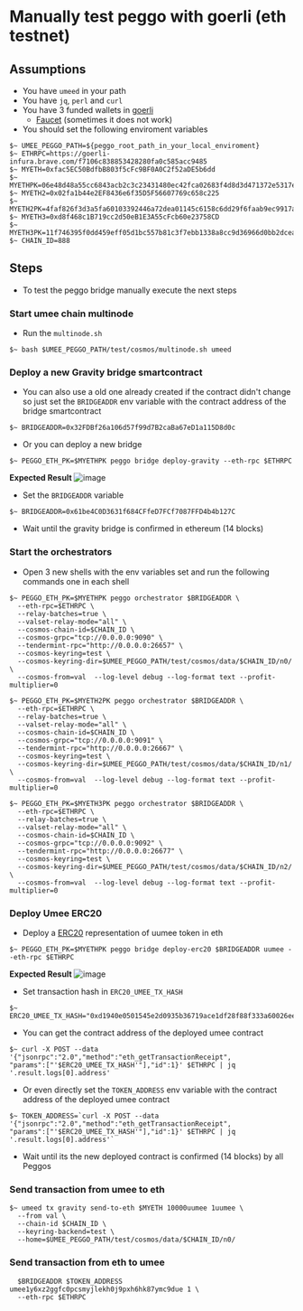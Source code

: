 # Manually test peggo with goerli (eth testnet)

## Assumptions

- You have `umeed` in your path
- You have `jq`, `perl` and `curl`
- You have 3 funded wallets in [goerli](https://goerli.etherscan.io/)
  - [Faucet](https://goerli-faucet.mudit.blog/) (sometimes it does not work)
- You should set the following enviroment variables

```shell
$~ UMEE_PEGGO_PATH=${peggo_root_path_in_your_local_enviroment}
$~ ETHRPC=https://goerli-infura.brave.com/f7106c838853428280fa0c585acc9485
$~ MYETH=0xfac5EC50BdfbB803f5cFc9BF0A0C2f52aDE5b6dd
$~ MYETHPK=06e48d48a55cc6843acb2c3c23431480ec42fca02683f4d8d3d471372e5317ee
$~ MYETH2=0x02fa1b44e2EF8436e6f35D5F56607769c658c225
$~ MYETH2PK=4faf826f3d3a5fa60103392446a72dea01145c6158c6dd29f6faab9ec9917a1b
$~ MYETH3=0xd8f468c1B719cc2d50eB1E3A55cFcb60e23758CD
$~ MYETH3PK=11f746395f0dd459eff05d1bc557b81c3f7ebb1338a8cc9d36966d0bb2dcea21
$~ CHAIN_ID=888
```

<!--
```fish
$~ set ETHRPC https://goerli-infura.brave.com/f7106c838853428280fa0c585acc9485
set MYETH 0xfac5EC50BdfbB803f5cFc9BF0A0C2f52aDE5b6dd
set MYETHPK 06e48d48a55cc6843acb2c3c23431480ec42fca02683f4d8d3d471372e5317ee
set MYETH2 0x02fa1b44e2EF8436e6f35D5F56607769c658c225
set MYETH2PK 4faf826f3d3a5fa60103392446a72dea01145c6158c6dd29f6faab9ec9917a1b
set MYETH3 0xd8f468c1B719cc2d50eB1E3A55cFcb60e23758CD
set MYETH3PK 11f746395f0dd459eff05d1bc557b81c3f7ebb1338a8cc9d36966d0bb2dcea21
set CHAIN_ID 888
set BRIDGEADDR 0x61be4C0D3631f684CFfeD7FCf7087FFD4b4b127C
set ERC20_UMEE_TX_HASH 0x412e6f389d5b59dba62951d7f162bb7328d712aa1f49515a0e2e9a29162c3e26
```
-->

## Steps

- To test the peggo bridge manually execute the next steps

### Start umee chain multinode

- Run the `multinode.sh`

```shell
$~ bash $UMEE_PEGGO_PATH/test/cosmos/multinode.sh umeed
```

### Deploy a new Gravity bridge smartcontract

- You can also use a old one already created if the contract didn't change so just
set the `BRIDGEADDR` env variable with the contract address of the bridge smartcontract

```shell
$~ BRIDGEADDR=0x32FDBf26a106d57f99d7B2caBa67eD1a115D8d0c
```

- Or you can deploy a new bridge

```shell
$~ PEGGO_ETH_PK=$MYETHPK peggo bridge deploy-gravity --eth-rpc $ETHRPC
```

__Expected Result__
![image](https://user-images.githubusercontent.com/17556614/160243283-bad93a66-7b09-467c-b1a8-80e2a9336b68.png)

- Set the `BRIDGEADDR` variable

```shell
$~ BRIDGEADDR=0x61be4C0D3631f684CFfeD7FCf7087FFD4b4b127C
```

- Wait until the gravity bridge is confirmed in ethereum (14 blocks)

### Start the orchestrators

- Open 3 new shells with the env variables set and run
the following commands one in each shell

```shell
$~ PEGGO_ETH_PK=$MYETHPK peggo orchestrator $BRIDGEADDR \
  --eth-rpc=$ETHRPC \
  --relay-batches=true \
  --valset-relay-mode="all" \
  --cosmos-chain-id=$CHAIN_ID \
  --cosmos-grpc="tcp://0.0.0.0:9090" \
  --tendermint-rpc="http://0.0.0.0:26657" \
  --cosmos-keyring=test \
  --cosmos-keyring-dir=$UMEE_PEGGO_PATH/test/cosmos/data/$CHAIN_ID/n0/ \
  --cosmos-from=val  --log-level debug --log-format text --profit-multiplier=0
```

```shell
$~ PEGGO_ETH_PK=$MYETH2PK peggo orchestrator $BRIDGEADDR \
  --eth-rpc=$ETHRPC \
  --relay-batches=true \
  --valset-relay-mode="all" \
  --cosmos-chain-id=$CHAIN_ID \
  --cosmos-grpc="tcp://0.0.0.0:9091" \
  --tendermint-rpc="http://0.0.0.0:26667" \
  --cosmos-keyring=test \
  --cosmos-keyring-dir=$UMEE_PEGGO_PATH/test/cosmos/data/$CHAIN_ID/n1/ \
  --cosmos-from=val  --log-level debug --log-format text --profit-multiplier=0
```

```shell
$~ PEGGO_ETH_PK=$MYETH3PK peggo orchestrator $BRIDGEADDR \
  --eth-rpc=$ETHRPC \
  --relay-batches=true \
  --valset-relay-mode="all" \
  --cosmos-chain-id=$CHAIN_ID \
  --cosmos-grpc="tcp://0.0.0.0:9092" \
  --tendermint-rpc="http://0.0.0.0:26677" \
  --cosmos-keyring=test \
  --cosmos-keyring-dir=$UMEE_PEGGO_PATH/test/cosmos/data/$CHAIN_ID/n2/ \
  --cosmos-from=val  --log-level debug --log-format text --profit-multiplier=0
```

### Deploy Umee ERC20

- Deploy a [ERC20](https://eips.ethereum.org/EIPS/eip-20) representation of uumee
token in eth

```shell
$~ PEGGO_ETH_PK=$MYETHPK peggo bridge deploy-erc20 $BRIDGEADDR uumee --eth-rpc $ETHRPC
```

__Expected Result__
![image](https://user-images.githubusercontent.com/17556614/160244050-4317c0c7-1328-4654-ae41-7b1069aa1624.png)

- Set transaction hash in `ERC20_UMEE_TX_HASH`

```shell
$~ ERC20_UMEE_TX_HASH="0xd1940e0501545e2d0935b36719ace1df28f88f333a60026ee43c56f97386cadc"
```

- You can get the contract address of the deployed umee contract

```shell
$~ curl -X POST --data '{"jsonrpc":"2.0","method":"eth_getTransactionReceipt",
"params":["'$ERC20_UMEE_TX_HASH'"],"id":1}' $ETHRPC | jq '.result.logs[0].address'
```

- Or even directly set the `TOKEN_ADDRESS` env variable with the contract
address of the deployed umee contract

```shell
$~ TOKEN_ADDRESS=`curl -X POST --data '{"jsonrpc":"2.0","method":"eth_getTransactionReceipt",
"params":["'$ERC20_UMEE_TX_HASH'"],"id":1}' $ETHRPC | jq '.result.logs[0].address'`
```

<!--
```fish
$~ set TOKEN_ADDRESS (curl -X POST --data '{"jsonrpc":"2.0","method":"eth_getTransactionReceipt", "params":["'$ERC20_UMEE_TX_HASH'"],"id":1}' $ETHRPC | jq '.result.logs[0].address')
```
 -->

- Wait until its the new deployed contract is confirmed (14 blocks) by all Peggos

### Send transaction from umee to eth

```shell
$~ umeed tx gravity send-to-eth $MYETH 10000uumee 1uumee \
  --from val \
  --chain-id $CHAIN_ID \
  --keyring-backend=test \
  --home=$UMEE_PEGGO_PATH/test/cosmos/data/$CHAIN_ID/n0/
```

### Send transaction from eth to umee

```shell $~ PEGGO_ETH_PK=$MYETHPK peggo bridge send-to-cosmos
  $BRIDGEADDR $TOKEN_ADDRESS umee1y6xz2ggfc0pcsmyjlekh0j9pxh6hk87ymc9due 1 \
  --eth-rpc $ETHRPC
```
